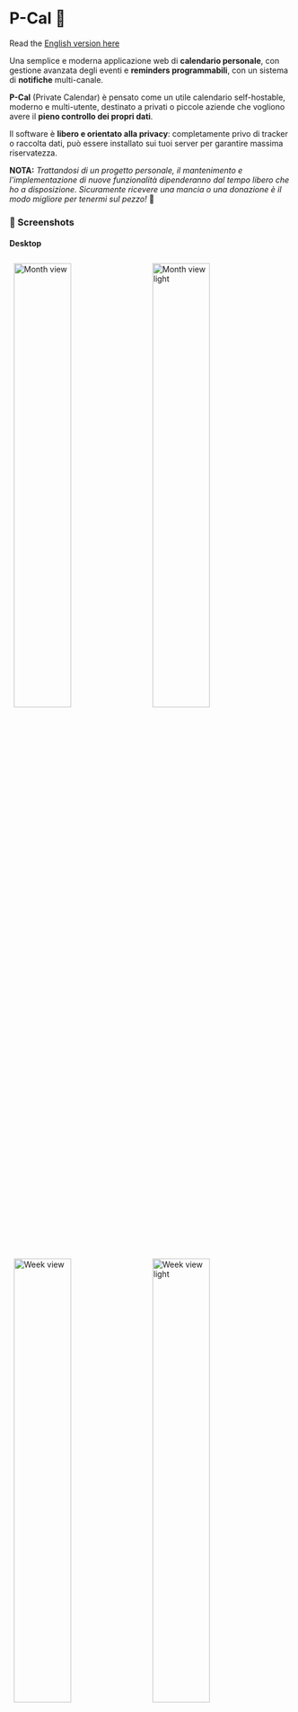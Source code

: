 # P-Cal 📅
Read the [English version here](./README.md)

Una semplice e moderna applicazione web di **calendario personale**, con gestione avanzata degli eventi e **reminders programmabili**, con un sistema di **notifiche** multi-canale.

**P-Cal** (Private Calendar) è pensato come un utile calendario self-hostable, moderno e multi-utente, destinato a privati o piccole aziende che vogliono avere il **pieno controllo dei propri dati**.

Il software è **libero e orientato alla privacy**: completamente privo di tracker o raccolta dati, può essere installato sui tuoi server per garantire massima riservatezza.

**NOTA:** *Trattandosi di un progetto personale, il mantenimento e l'implementazione di nuove funzionalità dipenderanno dal tempo libero che ho a disposizione. Sicuramente ricevere una mancia o una donazione è il modo migliore per tenermi sul pezzo!* 🙂

### 📸 Screenshots

#### Desktop
<p>
    <img src="docs/images/month_dark.png" width="45%" alt="Month view" style="margin: 0.5rem;">
    <img src="docs/images/month_light.png" width="45%" alt="Month view light" style="margin: 0.5rem;">
    <img src="docs/images/week_dark.png" width="45%" alt="Week view" style="margin: 0.5rem;">
    <img src="docs/images/week_light.png" width="45%" alt="Week view light" style="margin: 0.5rem;">
    <img src="docs/images/agenda_dark.png" width="45%" alt="Agenda view" style="margin: 0.5rem;">
    <img src="docs/images/day_dark.png" width="45%" alt="Day view" style="margin: 0.5rem;">
    <img src="docs/images/user-settings_1.png" width="45%" alt="settings-1" style="margin: 0.5rem;">
    <img src="docs/images/user-settings_2.png" width="45%" alt="settings-2" style="margin: 0.5rem;">
    <img src="docs/images/update.png" width="45%" alt="Update" style="margin: 0.5rem;">
    <img src="docs/images/detail.png" width="45%" alt="Detail" style="margin: 0.5rem;">
</p>

#### SmartPhone
<p>
   <img src="docs/images/month_mobile.png" width="32%" alt="Month view mobile" style="margin: 0.5rem;">
   <img src="docs/images/week_mobile.png" width="32%" alt="Week view mobile" style="margin: 0.2rem;">
   <img src="docs/images/agenda_mobile.png" width="32%" alt="Agenda view mobile" style="margin: 0.5rem;">
   <img src="docs/images/day_mobile.png" width="32%" alt="Day view mobile" style="margin: 0.5rem;">
   <img src="docs/images/user-settings_dark_mobile.png" width="32%" alt="Settings mobile 1" style="margin: 0.5rem;">
   <img src="docs/images/user-settings_light_mobile.png" width="32%" alt="Settings mobile 2" style="margin: 0.5rem;">
</p>


### ✨ Funzionalità Principali

#### 📊 **Gestione Calendario Completa**
- **Viste multiple**: Mese, Settimana, Giorno e Agenda
- **Gestione eventi/attività** con colori personalizzabili, luogo e descrizioni
- **Visualizzazione temporale intelligente** con distinzione eventi passati/futuri
- **Griglia oraria precisa** nella vista settimanale con indicatori visivi per attività fuori schermo
- **Gestione Eventi Ricorrenti** con pattern customizzabili (RFC 5545, CalDAV compliance)
- **Supporto multilingua completo** (i18n)
- **Tooltips informativi**

#### ⏰ **Sistema di Reminder Avanzato**
- **Notifiche multi-canale**: attualmente implementati Email e NTFY server
- **Reminder multipli** per ogni attività
- **Scheduling flessibile** (minuti, ore, giorni prima dell'evento)
- **Gestione automatica** delle notifiche scadute

#### 👤 **Gestione Utente e Preferenze**
- **Registrazione e login**
- **Profilo utente** basic info
- **Sezione sicurezza** per modifica password e abilitazione 2FA
- **Export dati completo** (GDPR-friendly)
- **Eliminazione account** con cancellazione dati

#### ⚙️ **Preferenze** (per utente):
  - **Tema** (chiaro/scuro/automatico)
  - **Lingua** con default da browser 
  - **Fuso orario** con ora solare/legale automatica
  - **Formato orario** (12h/24h)
  - **Primo giorno della settimana** (Lunedì/Domenica)
  - **Abilitaz/disabilita notifiche** per tipologia
  - **Modifica NTFY topic** personale

#### 🎨 **Esperienza Utente**
- **Design responsivo** ottimizzato per desktop e mobile
- **Interfaccia moderna** con Tailwind CSS
- **Tema adattivo** al sistema operativo
- **Performance ottimizzate** con lazy loading
- **Eventi passati** collassabili nelle viste giorno/agenda

#### 🔐 Sicurezza
- **Password hashing** con BCrypt (strength 12)
- **JWT tokens** con scadenza configurabile
- **Input validation** completa lato server
- **CORS protection** configurabile
- **Two-Factor Authentication** TOTP
- **Secure password reset** via email temporizzato
- **Data isolation** per utente (a livello di API)


### 🚀 Quick Start

#### Installazione

```bash
# 1. Clone the repository
git clone https://github.com/FilTer87/P-Cal
cd P-Cal

# 2. Create and configure environment file
cp .env.example .env
nano .env  # Edit .env file with your configuration

# 3. Start the application
docker compose up --build -d

# 4. Access the application
# Frontend: http://localhost
```
- **Frontend**: http://localhost
- **Backend API**: http://localhost:8080/api
- **Swagger UI**: http://localhost:8080/swagger-ui.html
- **Health Check**: http://localhost:8080/actuator/health

### ⚙️ Configurazione

**See [docs/Install.md](docs/Install.md) for complete installation and configuration instructions.


### 🏗️ Architettura

#### Frontend
**TypeScript / Vue.js 3** with Composition API, Pinia, Vite, Tailwind CSS)

#### Backend
**JAVA 17 / Maven / Spring Boot 3.2** with Spring Security, JPA/Hibernate, PostgreSQL, Lombok

#### Infrastructure (Docker compose quick-start)
- **PostgreSQL** custom docker image with automatic migration scripts
- **Nginx image** as internal reverse proxy, also working behind NPM or other proxies for SSL/Https
- **Server NTFY** per notifiche push (esterno al progetto)

#### ⚡ Ottimizzazioni
- **DB indexing**
- **Lazy loading and pagination**
- **Code splitting** with Vite
- **Tree shaking**
- **Caching**


### 🎯 Roadmap Future

#### 🔧 Possibili funzionalità future (nessun ordine specifico)
- **Traduzioni in altre lingue** (attualmente gestite: Inglese, Italiano e Spagnolo)
- **Canali di notifica aggiuntivi**: Telegram / Discord / Slack / Gotify / ...
- **Categorie eventi** con filtro di visualizzazione globale (alternativa a calendari multipli)
- **Drag & Drop** per spostamento evento/attività nelle griglie ed update automatico
- **Gestione avanzata sessioni utente**
- **Integrazione CalDAV**
- **Import dati** da export utente
- **Import dati** da altri calendar
- **Condivisione eventi** tra gli utenti (gestione inviti)

### 📱 Possibili espansioni
- **API mobile** per app native
- **Calendario condiviso** multi-utente
- **Plugin system** per integrazioni


### 📄 Licenza

Questo progetto è rilasciato sotto **[MIT License](./LICENSE)**.


### 📞 Supporto

#### Documentazione
- **Swagger UI**: disponibile in`/swagger-ui.html`
- **OpenAPI JSON**: disponibile in `/v3/api-docs`
- **Code comments**: Javadoc e TSDoc
- **Architecture docs**: Work in progress!

🐛 **Bug reports**: Usa issue template


---



---

**Sviluppato con ❤️ per gestire eventi ed attività da ricordare in modo semplice ed efficace, mantenendo il pieno controllo dei propri dati**